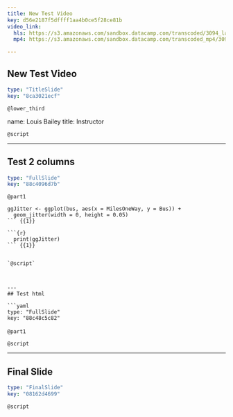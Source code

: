 ```yaml
---
title: New Test Video
key: d56e2187f5dffff1aa4b0ce5f28ce81b
video_link:
  hls: https://s3.amazonaws.com/sandbox.datacamp.com/transcoded/3094_lattice/v3/hls-ch1_2.master.m3u8
  mp4: https://s3.amazonaws.com/sandbox.datacamp.com/transcoded_mp4/3094_lattice/v3/ch1_2.mp4

---
```

## New Test Video

```yaml
type: "TitleSlide"
key: "8ca3021ecf"
```

`@lower_third`

name: Louis Bailey 
title: Instructor


`@script`



---
## Test 2 columns

```yaml
type: "FullSlide"
key: "88c4096d7b"
```

`@part1`
```{r}
ggJitter <- ggplot(bus, aes(x = MilesOneWay, y = Bus)) +
  geom_jitter(width = 0, height = 0.05)
``` {{1}}

```{r}
  print(ggJitter)
``` {{1}}


`@script`



---
## Test html

```yaml
type: "FullSlide"
key: "88c48c5c82"
```

`@part1`
<img src="">


`@script`



---
## Final Slide

```yaml
type: "FinalSlide"
key: "08162d4699"
```

`@script`


